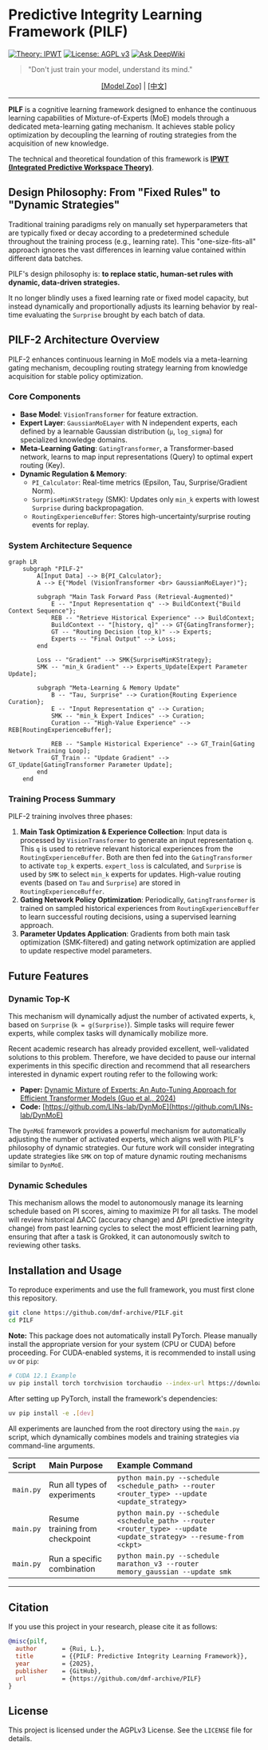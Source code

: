 # Predictive Integrity Learning Framework (PILF)

[![Theory: IPWT](https://img.shields.io/badge/Theory-IPWT-blue)](https://github.com/dmf-archive/IPWT)
[![License: AGPL v3](https://img.shields.io/badge/License-AGPL_v3-blue.svg)](https://www.gnu.org/licenses/agpl-3.0)
[![Ask DeepWiki](https://deepwiki.com/badge.svg)](https://deepwiki.com/dmf-archive/PILF)

> "Don't just train your model, understand its mind."

<p align="center">
    <a href="zoo.md">[Model Zoo]</a> | <a href="readme_zh.md">[中文]</a>
</p>

---

**PILF** is a cognitive learning framework designed to enhance the continuous learning capabilities of Mixture-of-Experts (MoE) models through a dedicated meta-learning gating mechanism. It achieves stable policy optimization by decoupling the learning of routing strategies from the acquisition of new knowledge.

The technical and theoretical foundation of this framework is **[IPWT (Integrated Predictive Workspace Theory)](https://github.com/dmf-archive/IPWT)**.

## Design Philosophy: From "Fixed Rules" to "Dynamic Strategies"

Traditional training paradigms rely on manually set hyperparameters that are typically fixed or decay according to a predetermined schedule throughout the training process (e.g., learning rate). This "one-size-fits-all" approach ignores the vast differences in learning value contained within different data batches.

PILF's design philosophy is: **to replace static, human-set rules with dynamic, data-driven strategies.**

It no longer blindly uses a fixed learning rate or fixed model capacity, but instead dynamically and proportionally adjusts its learning behavior by real-time evaluating the `Surprise` brought by each batch of data.

## PILF-2 Architecture Overview

PILF-2 enhances continuous learning in MoE models via a meta-learning gating mechanism, decoupling routing strategy learning from knowledge acquisition for stable policy optimization.

### Core Components

- **Base Model**: `VisionTransformer` for feature extraction.
- **Expert Layer**: `GaussianMoELayer` with N independent experts, each defined by a learnable Gaussian distribution (`μ`, `log_sigma`) for specialized knowledge domains.
- **Meta-Learning Gating**: `GatingTransformer`, a Transformer-based network, learns to map input representations (Query) to optimal expert routing (Key).
- **Dynamic Regulation & Memory**:
  - `PI_Calculator`: Real-time metrics (Epsilon, Tau, Surprise/Gradient Norm).
  - `SurpriseMinKStrategy` (SMK): Updates only `min_k` experts with lowest `Surprise` during backpropagation.
  - `RoutingExperienceBuffer`: Stores high-uncertainty/surprise routing events for replay.

### System Architecture Sequence

```mermaid
graph LR
    subgraph "PILF-2"
        A[Input Data] --> B{PI_Calculator};
        A --> E{"Model (VisionTransformer <br> GaussianMoELayer)"};

        subgraph "Main Task Forward Pass (Retrieval-Augmented)"
            E -- "Input Representation q" --> BuildContext{"Build Context Sequence"};
            REB -- "Retrieve Historical Experience" --> BuildContext;
            BuildContext -- "[history, q]" --> GT{GatingTransformer};
            GT -- "Routing Decision (top_k)" --> Experts;
            Experts -- "Final Output" --> Loss;
        end

        Loss -- "Gradient" --> SMK{SurpriseMinKStrategy};
        SMK -- "min_k Gradient" --> Experts_Update[Expert Parameter Update];

        subgraph "Meta-Learning & Memory Update"
            B -- "Tau, Surprise" --> Curation{Routing Experience Curation};
            E -- "Input Representation q" --> Curation;
            SMK -- "min_k Expert Indices" --> Curation;
            Curation -- "High-Value Experience" --> REB[RoutingExperienceBuffer];

            REB -- "Sample Historical Experience" --> GT_Train[Gating Network Training Loop];
            GT_Train -- "Update Gradient" --> GT_Update[GatingTransformer Parameter Update];
        end
    end
```

### Training Process Summary

PILF-2 training involves three phases:

1. **Main Task Optimization & Experience Collection**: Input data is processed by `VisionTransformer` to generate an input representation `q`. This `q` is used to retrieve relevant historical experiences from the `RoutingExperienceBuffer`. Both are then fed into the `GatingTransformer` to activate `top_k` experts. `expert_loss` is calculated, and `Surprise` is used by `SMK` to select `min_k` experts for updates. High-value routing events (based on `Tau` and `Surprise`) are stored in `RoutingExperienceBuffer`.
2. **Gating Network Policy Optimization**: Periodically, `GatingTransformer` is trained on sampled historical experiences from `RoutingExperienceBuffer` to learn successful routing decisions, using a supervised learning approach.
3. **Parameter Updates Application**: Gradients from both main task optimization (SMK-filtered) and gating network optimization are applied to update respective model parameters.

## Future Features

### Dynamic Top-K

This mechanism will dynamically adjust the number of activated experts, `k`, based on `Surprise` (`k = g(Surprise)`). Simple tasks will require fewer experts, while complex tasks will dynamically mobilize more.

Recent academic research has already provided excellent, well-validated solutions to this problem. Therefore, we have decided to pause our internal experiments in this specific direction and recommend that all researchers interested in dynamic expert routing refer to the following work:

- **Paper:** [Dynamic Mixture of Experts: An Auto-Tuning Approach for Efficient Transformer Models (Guo et al., 2024)](https://arxiv.org/abs/2405.14297)
- **Code:** [https://github.com/LINs-lab/DynMoE](https://github.com/LINs-lab/DynMoE)

The `DynMoE` framework provides a powerful mechanism for automatically adjusting the number of activated experts, which aligns well with PILF's philosophy of dynamic strategies. Our future work will consider integrating update strategies like `SMK` on top of mature dynamic routing mechanisms similar to `DynMoE`.

### Dynamic Schedules

This mechanism allows the model to autonomously manage its learning schedule based on PI scores, aiming to maximize PI for all tasks. The model will review historical ΔACC (accuracy change) and ΔPI (predictive integrity change) from past learning cycles to select the most efficient learning path, ensuring that after a task is Grokked, it can autonomously switch to reviewing other tasks.

## Installation and Usage

To reproduce experiments and use the full framework, you must first clone this repository.

```bash
git clone https://github.com/dmf-archive/PILF.git
cd PILF
```

**Note:** This package does not automatically install PyTorch. Please manually install the appropriate version for your system (CPU or CUDA) before proceeding. For CUDA-enabled systems, it is recommended to install using `uv` or `pip`:

```bash
# CUDA 12.1 Example
uv pip install torch torchvision torchaudio --index-url https://download.pytorch.org/whl/cu121
```

After setting up PyTorch, install the framework's dependencies:

```bash
uv pip install -e .[dev]
```

All experiments are launched from the root directory using the `main.py` script, which dynamically combines models and training strategies via command-line arguments.

| Script    | Main Purpose                | Example Command                                                                                                                 |
| :-------- | :-------------------------- | :------------------------------------------------------------------------------------------------------------------------------ |
| `main.py` | Run all types of experiments| `python main.py --schedule <schedule_path> --router <router_type> --update <update_strategy>`                |
| `main.py` | Resume training from checkpoint | `python main.py --schedule <schedule_path> --router <router_type> --update <update_strategy> --resume-from <ckpt>` |
| `main.py` | Run a specific combination  | `python main.py --schedule marathon_v3 --router memory_gaussian --update smk`      |

---

## Citation

If you use this project in your research, please cite it as follows:

```bibtex
@misc{pilf,
  author       = {Rui, L.},
  title        = {{PILF: Predictive Integrity Learning Framework}},
  year         = {2025},
  publisher    = {GitHub},
  url          = {https://github.com/dmf-archive/PILF}
}
```

## License

This project is licensed under the AGPLv3 License. See the `LICENSE` file for details.
